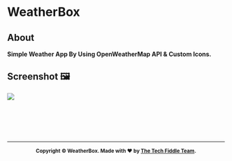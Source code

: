 # WeatherBox

## About

**Simple Weather App By Using OpenWeatherMap API & Custom Icons.**

## Screenshot 🖼️

<img src="https://api.microlink.io?url=https%3A%2F%2Fweatherbox.techfiddle.io&overlay.browser=dark&screenshot=true&meta=false&embed=screenshot.url"></img>

<br>
</br>
<br>
</br>
<hr>
<footer>
  <p align="center" style="font-size: smaller;">
    <b>
    Copyright © WeatherBox. Made with <span>❤</span> by <a href="https://techfiddle.io" target="_blank">The Tech Fiddle Team</a>.
    </b>
  </p>
</footer>
